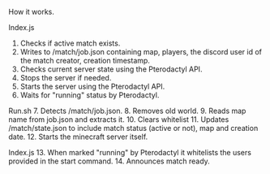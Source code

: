 How it works.

Index.js
1. Checks if active match exists.
2. Writes to /match/job.json containing map, players, the discord user id of the match creator, creation timestamp.
3. Checks current server state using the Pterodactyl API.
4. Stops the server if needed.
5. Starts the server using the Pterodactyl API.
6. Waits for "running" status by Pterodactyl.

Run.sh
7. Detects /match/job.json.
8. Removes old world.
9. Reads map name from job.json and extracts it.
10. Clears whitelist
11. Updates /match/state.json to include match status (active or not), map and creation date.
12. Starts the minecraft server itself.

Index.js
13. When marked "running" by Pterodactyl it whitelists the users provided in the start command.
14. Announces match ready.